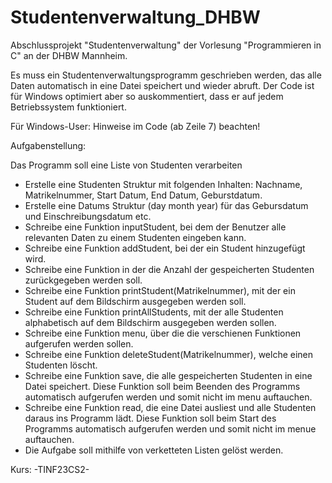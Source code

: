 # Studentenverwaltung_DHBW
Abschlussprojekt "Studentenverwaltung" der Vorlesung "Programmieren in C" an der DHBW Mannheim.

Es muss ein Studentenverwaltungsprogramm geschrieben werden, das alle Daten automatisch in eine Datei speichert und wieder abruft.
Der Code ist für Windows optimiert aber so auskommentiert, dass er auf jedem Betriebssystem funktioniert.

Für Windows-User: Hinweise im Code (ab Zeile 7) beachten!


Aufgabenstellung:

Das Programm soll eine Liste von Studenten verarbeiten

- Erstelle eine Studenten Struktur mit folgenden Inhalten: Nachname, Matrikelnummer, Start Datum, End Datum, Geburstdatum.
- Erstelle eine Datums Struktur (day month year) für das Gebursdatum und Einschreibungsdatum etc.
- Schreibe eine Funktion inputStudent, bei dem der Benutzer alle relevanten Daten zu einem Studenten eingeben kann.
- Schreibe eine Funktion addStudent, bei der ein Student hinzugefügt wird.
- Schreibe eine Funktion in der die Anzahl der gespeicherten Studenten zurückgegeben werden soll.
- Schreibe eine Funktion printStudent(Matrikelnummer), mit der ein Student auf dem Bildschirm ausgegeben werden soll.
- Schreibe eine Funktion printAllStudents, mit der alle Studenten alphabetisch auf dem Bildschirm ausgegeben werden sollen.
- Schreibe eine Funktion menu, über die die verschienen Funktionen aufgerufen werden sollen.
- Schreibe eine Funktion deleteStudent(Matrikelnummer), welche einen Studenten löscht.
- Schreibe eine Funktion save, die alle gespeicherten Studenten in eine Datei speichert. Diese Funktion soll beim Beenden des Programms automatisch aufgerufen werden und somit nicht im menu auftauchen.
- Schreibe eine Funktion read, die eine Datei ausliest und alle Studenten daraus ins Programm lädt. Diese Funktion soll beim Start des Programms automatisch aufgerufen werden und somit nicht im menue auftauchen.
- Die Aufgabe soll mithilfe von verketteten Listen gelöst werden.

Kurs: -TINF23CS2-
